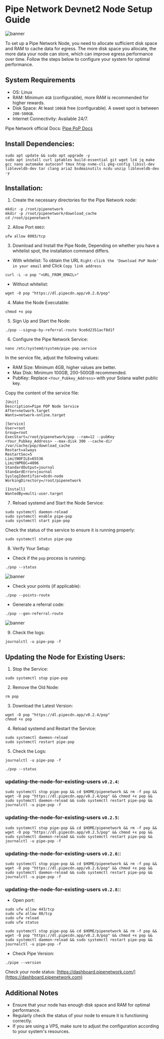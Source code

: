 # **Pipe Network Devnet2 Node Setup Guide**

![banner](https://github.com/SKaaalper/PipeNetwork-Devnet2/blob/main/image3.png)

To set up a Pipe Network Node, you need to allocate sufficient disk space and RAM to cache data for egress. The more disk space you allocate, the more data your node can store, which can improve egress performance over time. Follow the steps below to configure your system for optimal performance.

## System Requirements

- OS: Linux
- RAM: Minimum `4GB` (configurable), more RAM is recommended for higher rewards.
- Disk Space: At least `100GB` free (configurable). A sweet spot is between `200-500GB`.
- Internet Connectivity: Available 24/7.

Pipe Network official Docs: [Pipe PoP Docs](https://docs.pipe.network/devnet-2)

## Install Dependencies:

```
sudo apt update && sudo apt upgrade -y
sudo apt install curl iptables build-essential git wget lz4 jq make gcc nano automake autoconf tmux htop nvme-cli pkg-config libssl-dev libleveldb-dev tar clang aria2 bsdmainutils ncdu unzip libleveldb-dev -y
```

## Installation:

1. Create the necessary directories for the Pipe Network node:
```
mkdir -p /root/pipenetwork
mkdir -p /root/pipenetwork/download_cache
cd /root/pipenetwork
```

2. Allow Port `8003`:
```
ufw allow 8003/tcp
```

3. Download and Install the Pipe Node, Depending on whether you have a whitelist spot, the installation command differs.
- With whitelist: To obtain the URL `Right-click the 'Download PoP Node' in your email` and Click `Copy link address`
```
curl -L -o pop "<URL_FROM_EMAIL>"
```

- Without whitelist:
```
wget -O pop "https://dl.pipecdn.app/v0.2.8/pop"
```

4. Make the Node Executable:
```
chmod +x pop
```

5. Sign Up and Start the Node:
```
./pop --signup-by-referral-route 9ce6d2351acf8d1f
```

6. Configure the Pipe Network Service:
```
nano /etc/systemd/system/pipe-pop.service
```

In the service file, adjust the following values:

- RAM Size: Minimum 4GB, higher values are better.
- Max Disk: Minimum 100GB, 200-500GB recommended.
- PubKey: Replace `<Your_Pubkey_Address>` with your Solana wallet public key.

Copy the content of the service file:
```
[Unit]
Description=Pipe POP Node Service
After=network.target
Wants=network-online.target

[Service]
User=root
Group=root
ExecStart=/root/pipenetwork/pop --ram=12 --pubKey <Your_Pubkey_Address> --max-disk 300 --cache-dir /var/cache/pop/download_cache
Restart=always
RestartSec=5
LimitNOFILE=65536
LimitNPROC=4096
StandardOutput=journal
StandardError=journal
SyslogIdentifier=dcdn-node
WorkingDirectory=/root/pipenetwork

[Install]
WantedBy=multi-user.target
```

7. Reload systemd and Start the Node Service:
```
sudo systemctl daemon-reload
sudo systemctl enable pipe-pop
sudo systemctl start pipe-pop
```

Check the status of the service to ensure it is running properly:
```
sudo systemctl status pipe-pop
```

8. Verify Your Setup:
- Check if the `pop` process is running:
```
./pop --status
```
![banner](https://github.com/SKaaalper/PipeNetwork-Devnet2/blob/main/image1.png)
- Check your points (if applicable):
```
./pop --points-route
```
- Generate a referral code:
```
./pop --gen-referral-route
```
![banner](https://github.com/SKaaalper/PipeNetwork-Devnet2/blob/main/image2.png)

9. Check the logs:
```
journalctl -u pipe-pop -f
```


## Updating the Node for Existing Users:

1. Stop the Service:
```
sudo systemctl stop pipe-pop
```

2. Remove the Old Node:
```
rm pop
```

3. Download the Latest Version:
```
wget -O pop "https://dl.pipecdn.app/v0.2.4/pop"
chmod +x pop
```

4. Reload systemd and Restart the Service:
```
sudo systemctl daemon-reload
sudo systemctl restart pipe-pop
```

5. Check the Logs:
```
journalctl -u pipe-pop -f
```
```
./pop --status
```

### updating-the-node-for-existing-users `v0.2.4`:
```
sudo systemctl stop pipe-pop && cd $HOME/pipenetwork && rm -f pop && wget -O pop "https://dl.pipecdn.app/v0.2.4/pop" && chmod +x pop && sudo systemctl daemon-reload && sudo systemctl restart pipe-pop && journalctl -u pipe-pop -f
```



### updating-the-node-for-existing-users `v0.2.5`:
```
sudo systemctl stop pipe-pop && cd $HOME/pipenetwork && rm -f pop && wget -O pop "https://dl.pipecdn.app/v0.2.5/pop" && chmod +x pop && sudo systemctl daemon-reload && sudo systemctl restart pipe-pop && journalctl -u pipe-pop -f
```

### updating-the-node-for-existing-users `v0.2.6`::
```
sudo systemctl stop pipe-pop && cd $HOME/pipenetwork && rm -f pop && wget -O pop "https://dl.pipecdn.app/v0.2.6/pop" && chmod +x pop && sudo systemctl daemon-reload && sudo systemctl restart pipe-pop && journalctl -u pipe-pop -f
```

### updating-the-node-for-existing-users `v0.2.8`::
- Open port:
```
sudo ufw allow 443/tcp
sudo ufw allow 80/tcp
sudo ufw reload
sudo ufw status
```

```
sudo systemctl stop pipe-pop && cd $HOME/pipenetwork && rm -f pop && wget -O pop "https://dl.pipecdn.app/v0.2.8/pop" && chmod +x pop && sudo systemctl daemon-reload && sudo systemctl restart pipe-pop && journalctl -u pipe-pop -f
```
- Check Pipe Version:
```
./pipe --version
```


Check your node status: [https://dashboard.pipenetwork.com/](https://dashboard.pipenetwork.com)


## Additional Notes
- Ensure that your node has enough disk space and RAM for optimal performance.
- Regularly check the status of your node to ensure it is functioning correctly.
- If you are using a VPS, make sure to adjust the configuration according to your system's resources.
